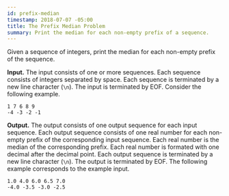 ```yaml
---
id: prefix-median
timestamp: 2018-07-07 -05:00
title: The Prefix Median Problem
summary: Print the median for each non-empty prefix of a sequence.
---
```


Given a sequence of integers, print the median for each non-empty
prefix of the sequence.

**Input.**
The input consists of one or more sequences.  Each sequence consists
of integers separated by space.  Each sequence is terminated by a new
line character (`\n`).  The input is terminated by EOF.  Consider the
following example.

```asciidoc
1 7 6 8 9
-4 -3 -2 -1
```

**Output.**
The output consists of one output sequence for each input sequence.
Each output sequence consists of one real number for each non-empty
prefix of the corresponding input sequence.  Each real number is the
median of the corresponding prefix.  Each real number is formated with
one decimal after the decimal point.  Each output sequence is
terminated by a new line character (`\n`).  The output is terminated
by EOF.  The following example corresponds to the example input.

```asciidoc
1.0 4.0 6.0 6.5 7.0
-4.0 -3.5 -3.0 -2.5
```
